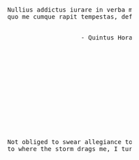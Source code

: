 <pre>










                          Nullius addictus iurare in verba magistri,
                          quo me cumque rapit tempestas, deferor hospes.


                                              - Quintus Horatius Flaccus














                          Not obliged to swear allegiance to any master, 
                          to where the storm drags me, I turn as guest.





























                                                                                                             .
</pre>